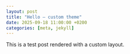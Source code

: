 ```yaml
---
layout: post
title: "Hello — custom theme"
date: 2025-09-18 11:00:00 +0200
categories: [meta, jekyll]
---
```


This is a test post rendered with a custom layout.
